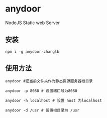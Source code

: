 # anydoor
NodeJS Static web Server


## 安装

```
npm i -g anydoor-zhanglb
```

## 使用方法

```
anydoor #把当前文件夹作为静态资源服务器根目录

anydoor -p 8080 # 设置端口号为8080

anydoor -h localhost # 设置 host 为localhost

anydoor -d /usr # 设置根目录为 /usr
```
